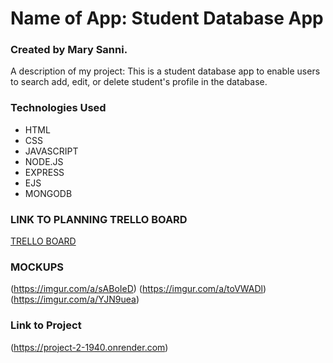 # Name of App: Student Database App
### Created by Mary Sanni.

A description of my project: This is a student database app to enable users to search add, edit, or delete student's profile in the database.

### Technologies Used

- HTML
- CSS
- JAVASCRIPT
- NODE.JS
- EXPRESS
- EJS
- MONGODB

### LINK TO PLANNING TRELLO BOARD
[TRELLO BOARD](https://trello.com/invite/b/zirbIuXt/ATTI464f344334943c4f53dd656a7ed3d2559C5A3825/project-2-students-database-app)
### MOCKUPS
(https://imgur.com/a/sABoIeD)
(https://imgur.com/a/toVWADl)
(https://imgur.com/a/YJN9uea)






### Link to Project
(https://project-2-1940.onrender.com)